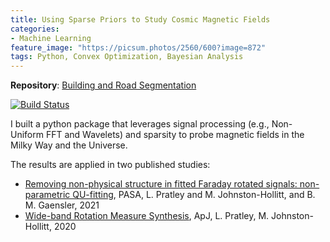 ```yaml
---
title: Using Sparse Priors to Study Cosmic Magnetic Fields
categories:
- Machine Learning
feature_image: "https://picsum.photos/2560/600?image=872"
tags: Python, Convex Optimization, Bayesian Analysis
---
```

<!-- more -->

**Repository**: [Building and Road Segmentation](https://github.com/Luke-Pratley/building_road_segmentation) 

[![Build Status](https://app.travis-ci.com/Luke-Pratley/Faraday-Dreams.svg?branch=master)](https://app.travis-ci.com/Luke-Pratley/Faraday-Dreams)


I built a python package that leverages signal processing (e.g., Non-Uniform FFT and Wavelets) and sparsity to probe magnetic fields in the Milky Way and the Universe.

The results are applied in two published studies:
- [Removing non-physical structure in fitted Faraday rotated signals: non-parametric QU-fitting](https://ui.adsabs.harvard.edu/abs/2021PASA...38...60P/abstract), PASA, L. Pratley and M. Johnston-Hollitt, and B. M. Gaensler, 2021
- [Wide-band Rotation Measure Synthesis](https://ui.adsabs.harvard.edu/abs/2020ApJ...894...38P/abstract), ApJ, L. Pratley, M. Johnston-Hollitt, 2020


